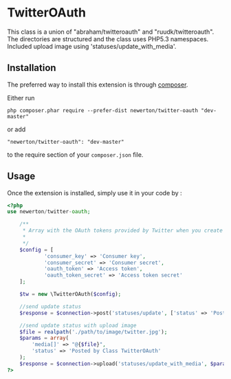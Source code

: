 TwitterOAuth
============
This class is a union of "abraham/twitteroauth" and "ruudk/twitteroauth". 
The directories are structured and the class uses PHP5.3 namespaces. 
Included upload image using 'statuses/update_with_media'.

Installation
------------

The preferred way to install this extension is through [composer](http://getcomposer.org/download/).

Either run

```
php composer.phar require --prefer-dist newerton/twitter-oauth "dev-master"
```

or add

```
"newerton/twitter-oauth": "dev-master"
```

to the require section of your `composer.json` file.


Usage
-----

Once the extension is installed, simply use it in your code by  :

```php
<?php
use newerton/twitter-oauth;

    /**
     * Array with the OAuth tokens provided by Twitter when you create application
     *
     */
    $config = [
            'consumer_key' => 'Consumer key',
            'consumer_secret' => 'Consumer secret',
            'oauth_token' => 'Access token',
            'oauth_token_secret' => 'Access token secret'
    ];

    $tw = new \TwitterOAuth($config);

    //send update status
    $response = $connection->post('statuses/update', ['status' => 'Posted by Class TwitterOAuth']);

    //send update status with upload image
    $file = realpath('./path/to/image/twitter.jpg');
    $params = array(
        'media[]' => "@{$file}",
        'status' => 'Posted by Class TwitterOAuth'
    );
    $response = $connection->upload('statuses/update_with_media', $params);
?>

```